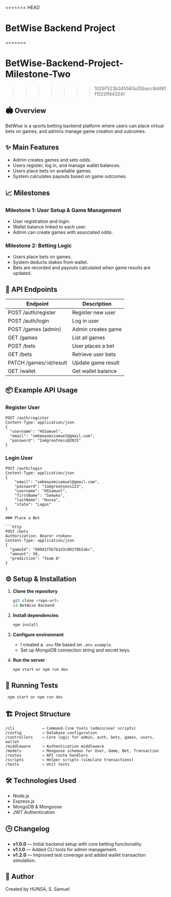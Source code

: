 <<<<<<< HEAD
# BetWise Backend Project
=======
# BetWise-Backend-Project-Milestone-Two
>>>>>>> 10297523b345583a35bacc8d491f1522ff443241

## 🏟️ Overview

BetWise is a sports betting backend platform where users can place virtual bets on games, and admins manage game creation and outcomes.

## ✨ Main Features

- Admin creates games and sets odds.
- Users register, log in, and manage wallet balances.
- Users place bets on available games.
- System calculates payouts based on game outcomes.

## 📈 Milestones

### Milestone 1: User Setup & Game Management

- User registration and login.
- Wallet balance linked to each user.
- Admin can create games with associated odds.

### Milestone 2: Betting Logic

- Users place bets on games.
- System deducts stakes from wallet.
- Bets are recorded and payouts calculated when game results are updated.

## 🔌 API Endpoints

| Endpoint                 | Description        |
| ------------------------ | ------------------ |
| POST /auth/register      | Register new user  |
| POST /auth/login         | Log in user        |
| POST /games (admin)      | Admin creates game |
| GET /games               | List all games     |
| POST /bets               | User places a bet  |
| GET /bets                | Retrieve user bets |
| PATCH /games/\:id/result | Update game result |
| GET /wallet              | Get wallet balance |

## 📦 Example API Usage

### Register User

```http
POST /auth/register
Content-Type: application/json
{
  "username": "HSSamuel",
  "email": "smkmayomisamuel@gmail.com",
  "password": "Iamgreatness@2025"
}
```

### Login User

```http
POST /auth/login
Content-Type: application/json
{
    "email": "smkmayomisamuel@gmail.com", 
    "password": "Iamgreatness123",  
    "username": "HSSamuel",  
    "firstName": "Semako",   
    "lastName": "Hunsa",     
    "state": "Lagos"      
}

### Place a Bet

```http
POST /bets
Authorization: Bearer <token>
Content-Type: application/json
{
  "gameId": "609d1f5b7b1d3c001f0b2abc",
  "amount": 50,
  "prediction": "Team A"
}
```

## ⚙️ Setup & Installation

1. **Clone the repository**

   ```bash
   git clone <repo-url>
   cd BetWise Backend
   ```

2. **Install dependencies**

   ```bash
   npm install
   ```

3. **Configure environment**

   - I created a `.env` file based on `.env.example`.
   - Set up MongoDB connection string and secret keys.

4. **Run the server**

   ```bash
   npm start or npm run dev
   ```

## 🧪 Running Tests

```bash
 npm start or npm run dev
```
## 🏗️ Project Structure

```
/cli            → Command-line tools (admin/user scripts)
/config         → Database configuration
/controllers    → Core logic for admin, auth, bets, games, users, wallet
/middleware     → Authentication middleware
/models         → Mongoose schemas for User, Game, Bet, Transaction
/routes         → API route handlers
/scripts        → Helper scripts (simulate transactions)
/tests          → Unit tests
```

## 🛠️ Technologies Used

- Node.js
- Express.js
- MongoDB & Mongoose
- JWT Authentication

## 🕒 Changelog

- **v1.0.0** — Initial backend setup with core betting functionality.
- **v1.1.0** — Added CLI tools for admin management.
- **v1.2.0** — Improved test coverage and added wallet transaction simulation.

## 📄 Author

Created by HUNSA, S. Samuel

